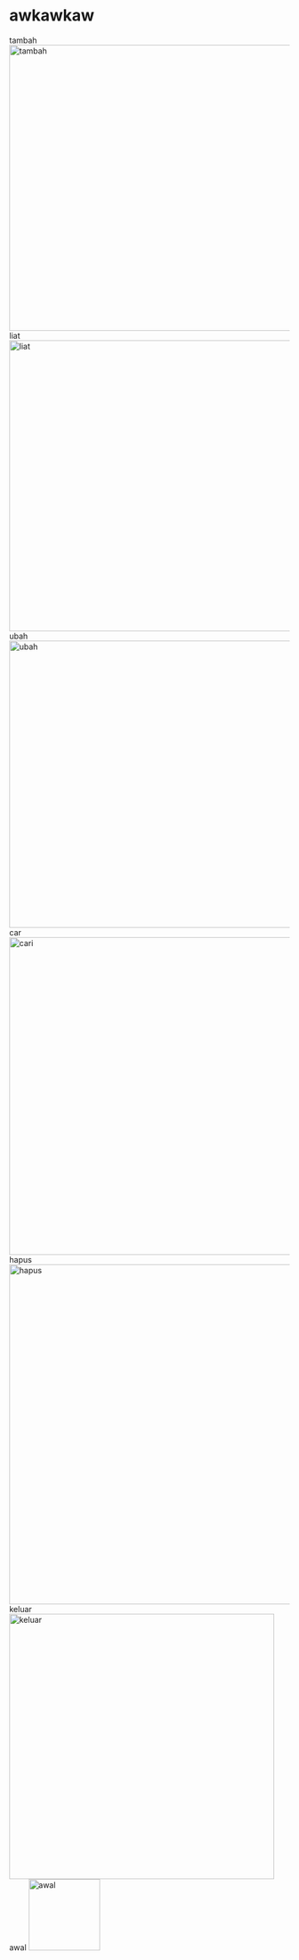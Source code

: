 # awkawkaw
tambah
<img width="513" alt="tambah" src="https://user-images.githubusercontent.com/92860414/149617899-c66c3a01-b03d-484a-8673-a750c15fbb56.png">
liat
<img width="522" alt="liat" src="https://user-images.githubusercontent.com/92860414/149617918-32b5bcb4-40c5-4049-ad73-8177cb9d82d3.png">
ubah
<img width="515" alt="ubah" src="https://user-images.githubusercontent.com/92860414/149617934-3a9547f0-42c1-4efe-9bb8-8d0b04b862b0.png">
car
<img width="570" alt="cari" src="https://user-images.githubusercontent.com/92860414/149617949-f7d508f5-0f3a-4496-b7c2-24ab0cc27fde.png">
hapus
<img width="610" alt="hapus" src="https://user-images.githubusercontent.com/92860414/149617960-d72d26a3-5559-424a-b75c-2a02623f4d52.png">
keluar
<img width="476" alt="keluar" src="https://user-images.githubusercontent.com/92860414/149617969-6ccc690c-f863-4a16-8f47-c43fe779894d.png">
awal
<img width="128" alt="awal" src="https://user-images.githubusercontent.com/92860414/149617973-eb863e61-fc9b-4a42-ad04-ccd936dedd7c.png">
